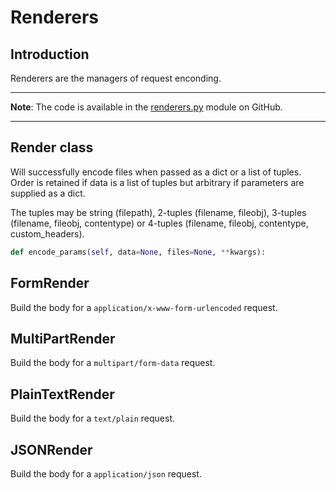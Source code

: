 # Renderers

## Introduction

Renderers are the managers of request enconding.

---

**Note**: The code is available in the [renderers.py](https://github.com/ivanprjcts/sdklib/blob/v1.0/sdklib/http/renderers.py) module on GitHub.

---


## Render class

Will successfully encode files when passed as a dict or a list of tuples. Order is retained if data is a list of tuples 
but arbitrary if parameters are supplied as a dict.

The tuples may be string (filepath), 2-tuples (filename, fileobj), 3-tuples (filename, fileobj, contentype) or 4-tuples 
(filename, fileobj, contentype, custom_headers).


```python
def encode_params(self, data=None, files=None, **kwargs):
```


## FormRender

Build the body for a `application/x-www-form-urlencoded` request.


## MultiPartRender

Build the body for a `multipart/form-data` request.


## PlainTextRender

Build the body for a `text/plain` request.


## JSONRender

Build the body for a `application/json` request.
